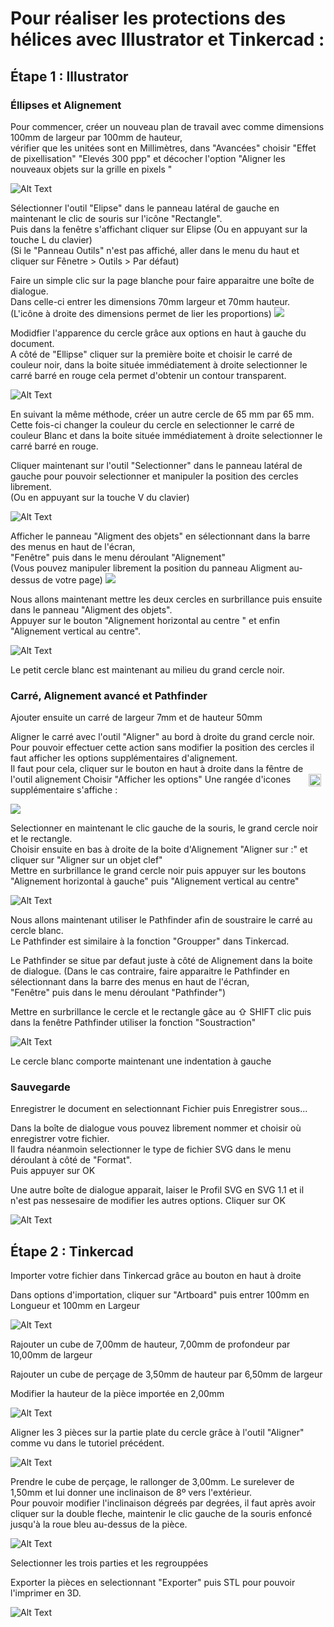 # **Pour réaliser les protections des hélices avec Illustrator et Tinkercad :**

## Étape 1 : Illustrator

### Éllipses et Alignement

Pour commencer, créer un nouveau plan de travail avec comme dimensions 100mm de largeur par 100mm de hauteur,  
vérifier que les unitées sont en Millimètres, dans "Avancées" choisir "Effet de pixellisation" "Elevés 300 ppp" et décocher l'option "Aligner les nouveaux objets sur la grille en pixels "

![Alt Text](Gifs2/05.gif)

Sélectionner l'outil "Elipse" dans le panneau latéral de gauche en maintenant le clic de souris sur l'icône "Rectangle".  
Puis dans la fenêtre s'affichant cliquer sur Elipse (Ou en appuyant sur la touche L du clavier)  
(Si le "Panneau Outils" n'est pas affiché, aller dans le menu du haut et cliquer sur Fênetre > Outils > Par défaut)

Faire un simple clic sur la page blanche pour faire apparaitre une boîte de dialogue.  
Dans celle-ci entrer les dimensions 70mm largeur et 70mm hauteur.  
(L'icône à droite des dimensions permet de lier les proportions)
<img src="Gifs2/Ellipse_Box.png">

Modidfier l'apparence du cercle grâce aux options en haut à gauche du document.  
A côté de "Ellipse" cliquer sur la première boite et choisir le carré de couleur noir, dans la boite située immédiatement à droite selectionner le carré barré en rouge cela permet d'obtenir un contour transparent.

![Alt Text](Gifs2/06.gif)

En suivant la même méthode, créer un autre cercle de 65 mm par 65 mm.  
Cette fois-ci changer la couleur du cercle en selectionner le carré de couleur Blanc et dans la boite située immédiatement à droite selectionner le carré barré en rouge.

Cliquer maintenant sur l'outil "Selectionner" dans le panneau latéral de gauche pour pouvoir selectionner et manipuler la position des cercles librement.  
(Ou en appuyant sur la touche V du clavier)

![Alt Text](Gifs2/07.gif)

Afficher le panneau "Aligment des objets" en sélectionnant dans la barre des menus en haut de l'écran,  
"Fenêtre" puis dans le menu déroulant "Alignement"  
(Vous pouvez manipuler librement la position du panneau Aligment au-dessus de votre page)
<img src="Gifs2/Alignement_Simple_Box.png">

Nous allons maintenant mettre les deux cercles en surbrillance puis ensuite dans le panneau "Aligment des objets".  
Appuyer sur le bouton "Alignement horizontal au centre " et enfin "Alignement vertical au centre".

![Alt Text](Gifs2/08.gif)

Le petit cercle blanc est maintenant au milieu du grand cercle noir.

### Carré, Alignement avancé et Pathfinder

Ajouter ensuite un carré de largeur 7mm et de hauteur 50mm

Aligner le carré avec l'outil "Aligner" au bord à droite du grand cercle noir.  
Pour pouvoir effectuer cette action sans modifier la position des cercles il faut afficher les options supplémentaires d'alignement.  
Il faut pour cela, cliquer sur le bouton en haut à droite dans la fêntre de l'outil alignement <img src="Gifs2/Options.svg" style="float : right;margin-right: 7px;" width="20" height="20">
Choisir "Afficher les options"
Une rangée d'icones supplémentaire s'affiche :

<img src="Gifs2/Alignement_Box.png">

Selectionner en maintenant le clic gauche de la souris, le grand cercle noir et le rectangle.  
Choisir ensuite en bas à droite de la boite d'Alignement "Aligner sur :" et cliquer sur "Aligner sur un objet clef"  
Mettre en surbrillance le grand cercle noir puis appuyer sur les boutons  
"Alignement horizontal à gauche" puis "Alignement vertical au centre"

![Alt Text](Gifs2/09.gif)

Nous allons maintenant utiliser le Pathfinder afin de soustraire le carré au cercle blanc.  
Le Pathfinder est similaire à la fonction "Groupper" dans Tinkercad.   

Le Pathfinder se situe par defaut juste à côté de Alignement dans la boite de dialogue.
(Dans le cas contraire, faire apparaitre le Pathfinder en sélectionnant dans la barre des menus en haut de l'écran,  
"Fenêtre" puis dans le menu déroulant "Pathfinder")  

Mettre en surbrillance le cercle et le rectangle gâce au ⇧ SHIFT clic puis dans la fenêtre Pathfinder utiliser la fonction "Soustraction"

![Alt Text](Gifs2/10.gif)

Le cercle blanc comporte maintenant une indentation à gauche

### Sauvegarde

Enregistrer le document en selectionnant  Fichier puis Enregistrer sous...

Dans la boîte de dialogue vous pouvez librement nommer et choisir où enregistrer votre fichier.  
Il faudra néanmoin selectionner le type de fichier SVG dans le menu déroulant à côté de "Format".  
Puis appuyer sur OK

Une autre boîte de dialogue apparait, laiser le Profil SVG en SVG 1.1 et il n'est pas nessesaire de modifier les autres options. Cliquer sur OK

![Alt Text](Gifs2/11.gif)

## Étape 2 : Tinkercad

Importer votre fichier dans Tinkercad grâce au bouton en haut à droite

Dans options d'importation, cliquer sur "Artboard" puis entrer 100mm en Longueur et 100mm en Largeur

![Alt Text](Gifs2/12.gif)

Rajouter un cube de 7,00mm de hauteur, 7,00mm de profondeur par 10,00mm de largeur

Rajouter un cube de perçage de 3,50mm de hauteur par 6,50mm de largeur

Modifier la hauteur de la pièce importée en 2,00mm

![Alt Text](Gifs2/13.gif)

Aligner les 3 pièces sur la partie plate du cercle grâce à l'outil "Aligner" comme vu dans le tutoriel précédent.

![Alt Text](Gifs2/14.gif)

Prendre le cube de perçage, le rallonger de 3,00mm.
Le surelever de 1,50mm et lui donner une inclinaison de 8º vers l'extérieur.  
Pour pouvoir modifier l'inclinaison dégreés par degrées, il faut après avoir cliquer sur la double fleche, maintenir le clic gauche de la souris enfoncé jusqu'à la roue bleu au-dessus de la pièce.

![Alt Text](Gifs2/15.gif)

Selectionner les trois parties et les regrouppées

Exporter la pièces en selectionnant "Exporter" puis STL pour pouvoir l'imprimer en 3D.

![Alt Text](Gifs2/16.gif)
